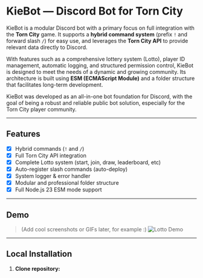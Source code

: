 # KieBot — Discord Bot for Torn City 
KieBot is a modular Discord bot with a primary focus on full integration with the **Torn City** game. It supports a **hybrid command system** (prefix `!` and forward slash `/`) for easy use, and leverages the **Torn City API** to provide relevant data directly to Discord. 

With features such as a comprehensive lottery system (Lotto), player ID management, automatic logging, and structured permission control, KieBot is designed to meet the needs of a dynamic and growing community. Its architecture is built using **ESM (ECMAScript Module)** and a folder structure that facilitates long-term development. 

KieBot was developed as an all-in-one bot foundation for Discord, with the goal of being a robust and reliable public bot solution, especially for the Torn City player community.

--- 

## Features 
- [x] Hybrid commands (`!` and `/`)
- [x] Full Torn City API integration
- [x] Complete Lotto system (start, join, draw, leaderboard, etc)
- [x] Auto-register slash commands (auto-deploy)
- [x] System logger & error handler
- [x] Modular and professional folder structure
- [x] Full Node.js 23 ESM mode support

--- 

## Demo 
> (Add cool screenshots or GIFs later, for example :)
> ![Lotto Demo](./assets/demo-lotto.gif)

--- 

## Local Installation 
1. **Clone repository:**
   
``` bash git clone https://github.com/kamu/kiebot.git cd kiebot
